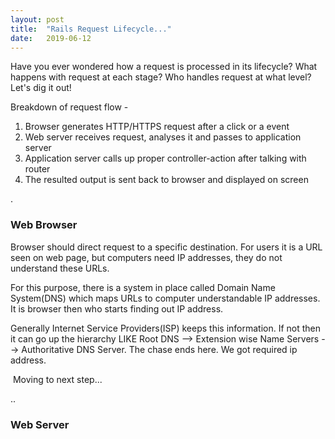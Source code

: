 ```yaml
---
layout: post
title:  "Rails Request Lifecycle..."
date:   2019-06-12
---
```


Have you ever wondered how a request is processed in its lifecycle? What happens with request at each stage? 
Who handles request at what level? Let's dig it out!

Breakdown of request flow -
1. Browser generates HTTP/HTTPS request after a click or a event
2. Web server receives request, analyses it and passes to application server
3. Application server calls up proper controller-action after talking with router
4. The resulted output is sent back to browser and displayed on screen

<p>.</p>

<h3>  Web Browser </h3>
<p> Browser should direct request to a specific destination. For users it is a URL seen on web page, but
 computers need IP addresses, they do not understand these URLs.</p> 
<p>For this purpose, there is a system in place called 
 Domain Name System(DNS) which maps URLs to computer understandable IP addresses. It is browser then who
 starts finding out IP address.</p> 
 <p>Generally Internet Service Providers(ISP) keeps this information. If not then
 it can go up the hierarchy LIKE Root DNS --> Extension wise Name Servers --> Authoritative DNS Server. The
 chase ends here. We got required ip address. </p>
 
<p>
 <img src="{{ '/assets/img/dig.png' | prepend: site.baseurl }}" alt="">
 Moving to next step... 
</p>

<p>..</p>

<h3> Web Server </h3>

<p>

</p>